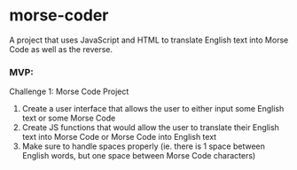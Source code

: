 # morse-coder

A project that uses JavaScript and HTML to translate English text into Morse Code as well as the reverse.

### MVP:

Challenge 1: Morse Code Project

1. Create a user interface that allows the user to either input some English text or some Morse Code
1. Create JS functions that would allow the user to translate their English text into Morse Code or Morse Code into English text
1. Make sure to handle spaces properly (ie. there is 1 space between English words, but one space between Morse Code characters)
